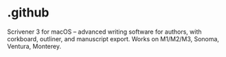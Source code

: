 # .github
Scrivener 3 for macOS – advanced writing software for authors, with corkboard, outliner, and manuscript export. Works on M1/M2/M3, Sonoma, Ventura, Monterey.
